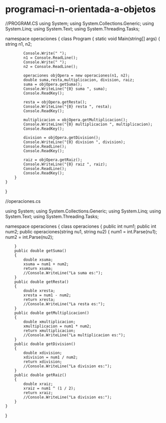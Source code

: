 # programaci-n-orientada-a-objetos
//PROGRAM.CS
using System;
using System.Collections.Generic;
using System.Linq;
using System.Text;
using System.Threading.Tasks;


namespace operaciones
{
    class Program
    {
        static void Main(string[] args)
        {
            string n1, n2;
            
            Console.Write(" ");
            n1 = Console.ReadLine();
            Console.Write(" ");
            n2 = Console.ReadLine();

            operaciones objOpera = new operaciones(n1, n2);
            double suma,resta,multiplicacion, division, raiz;
            suma = objOpera.getSuma();
            Console.WriteLine("{0} suma ", suma);
            Console.ReadKey();

            resta = objOpera.getResta();
            Console.WriteLine("{0} resta ", resta);
            Console.ReadKey();

            multiplicacion = objOpera.getMultiplicacion();
            Console.WriteLine("{0} multiplicacion ", multiplicacion);
            Console.ReadKey();

            division = objOpera.getDivision();
            Console.WriteLine("{0} division ", division);
            Console.ReadLine();
            Console.ReadKey();

            raiz = objOpera.getRaiz();
            Console.WriteLine("{0} raiz ", raiz);
            Console.ReadLine();
            Console.ReadKey();
        }   
    }
}

//operaciones.cs

using System;
using System.Collections.Generic;
using System.Linq;
using System.Text;
using System.Threading.Tasks;

namespace operaciones
{
    class operaciones
    {
        public int num1;
        public int num2;
        public operaciones(string nu1, string nu2)
        {
            num1 = int.Parse(nu1);
            num2 = int.Parse(nu2);

        }
        public double getSuma()
        {
            double xsuma;
            xsuma = num1 + num2;
            return xsuma;
            //Console.WriteLine("La suma es:");
        }
        public double getResta()
        {
            double xresta;
            xresta = num1 - num2;
            return xresta;
            //Console.WriteLine("La resta es:");
        }
        public double getMultiplicacion()
        {
            double xmultiplicacion;
            xmultiplicacion = num1 * num2;
            return xmultiplicacion;
            //Console.WriteLine("La multiplicacion es:");
        }
        public double getDivision()
        {
            double xdivision;
            xdivision = num1 / num2;
            return xdivision;
            //Console.WriteLine("La division es:");
        }
        public double getRaiz()
        {
            double xraiz;
            xraiz = num1 ^ (1 / 2);
            return xraiz;
            //Console.WriteLine("La division es:");
        }
    }
}

